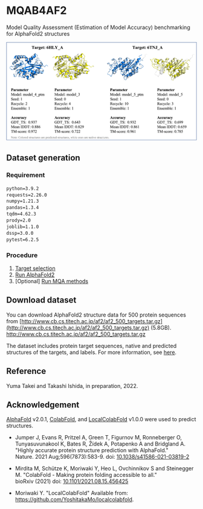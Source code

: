 # MQAB4AF2

Model Quality Assessment (Estimation of Model Accuracy) benchmarking for AlphaFold2 structures

![sample_structure](./figure/sample_structures.png)

## Dataset generation
### Requirement

```txt
python=3.9.2
requests=2.26.0
numpy=1.21.3
pandas=1.3.4
tqdm=4.62.3
prody=2.0
joblib=1.1.0
dssp=3.0.0
pytest=6.2.5
```

### Procedure
1. [Target selection](./src/data/README.md)
2. [Run AlphaFold2](./src/alphafold/README.md)
3. [Optional] [Run MQA methods](./src/mqa/README.md)

## Download dataset
You can download AlphaFold2 structure data for 500 protein sequences from [http://www.cb.cs.titech.ac.jp/af2/af2_500_targets.tar.gz](http://www.cb.cs.titech.ac.jp/af2/af2_500_targets.tar.gz) (5.8GB).
http://www.cb.cs.titech.ac.jp/af2/af2_500_targets.tar.gz

The dataset includes protein target sequences, native and predicted structures of the targets, and labels.
For more information, see [here](./data/out/dataset/compress/README.md).

## Reference
Yuma Takei and Takashi Ishida, in preparation, 2022.


## Acknowledgement
[AlphaFold](https://github.com/deepmind/alphafold) v2.0.1, [ColabFold](https://github.com/sokrypton/ColabFold), and [LocalColabFold](https://github.com/YoshitakaMo/localcolabfold) v1.0.0 were used to predict structures.

- Jumper J, Evans R, Pritzel A, Green T, Figurnov M, Ronneberger O, Tunyasuvunakool K, Bates R, Žídek A, Potapenko A and Bridgland A. "Highly accurate protein structure prediction with AlphaFold."<br />
  Nature. 2021 Aug;596(7873):583-9. doi: [10.1038/s41586-021-03819-2](https://doi.org/10.1038/s41586-021-03819-2)

- Mirdita M, Schütze K, Moriwaki Y, Heo L, Ovchinnikov S and Steinegger M. "ColabFold - Making protein folding accessible to all." <br />
  bioRxiv (2021) doi: [10.1101/2021.08.15.456425](https://www.biorxiv.org/content/10.1101/2021.08.15.456425v2)

- Moriwaki Y. "LocalColabFold" Available from: https://github.com/YoshitakaMo/localcolabfold.
